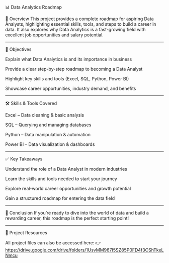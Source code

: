 📊 Data Analytics Roadmap

📌 Overview
This project  provides a complete roadmap for aspiring Data Analysts, highlighting essential skills, tools, and steps to build a career in data. It also explores why Data Analytics is a fast-growing field with excellent job opportunities and salary potential.

---

🎯 Objectives

Explain what Data Analytics is and its importance in business

Provide a clear step-by-step roadmap to becoming a Data Analyst

Highlight key skills and tools (Excel, SQL, Python, Power BI)

Showcase career opportunities, industry demand, and benefits

---

🛠️ Skills & Tools Covered

Excel – Data cleaning & basic analysis

SQL – Querying and managing databases

Python – Data manipulation & automation

Power BI – Data visualization & dashboards

---

✅ Key Takeaways

Understand the role of a Data Analyst in modern industries

Learn the skills and tools needed to start your journey

Explore real-world career opportunities and growth potential

Gain a structured roadmap for entering the data field

---

🚀 Conclusion
If you’re ready to dive into the world of data and build a rewarding career, this roadmap is the perfect starting point!

---

🔗 Project Resources

All project files can also be accessed here: 👉 https://drive.google.com/drive/folders/1UsvMM967I5SZ85P0FD4f3CShTkeLNmcu
